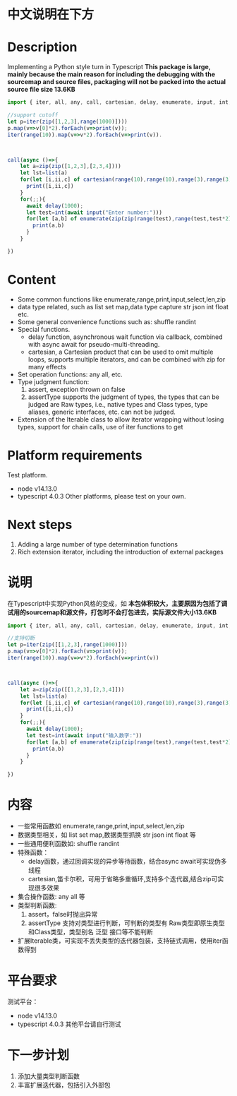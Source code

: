 
# 中文说明在下方

# Description
Implementing a Python style turn in Typescript
**This package is large, mainly because the main reason for including the debugging with the sourcemap and source files, packaging will not be packed into the actual source file size 13.6KB**
```ts
import { iter, all, any, call, cartesian, delay, enumerate, input, int, list, print, range, zip } from '. /lib';

//support cutoff
let p=iter(zip([1,2,3],range(1000)])))
p.map(v=>v[0]*2).forEach(v=>print(v));
iter(range(10)).map(v=>v*2).forEach(v=>print(v)).



call(async ()=>{
    let a=zip(zip([1,2,3],[2,3,4])))
    let lst=list(a)
    for(let [i,ii,c] of cartesian(range(10),range(10),range(3),range(3))){
      print([i,ii,c])
    }
    for(;;){
      await delay(1000);
      let test=int(await input("Enter number:")))
      for(let [a,b] of enumerate(zip(zip(range(test),range(test,test*2)))) ){
        print(a,b)
      }
    }

})

```
  
# Content
* Some common functions like enumerate,range,print,input,select,len,zip
* data type related, such as list set map,data type capture str json int float etc.
* Some general convenience functions such as: shuffle randint 
* Special functions.
  * delay function, asynchronous wait function via callback, combined with async await for pseudo-multi-threading.
  * cartesian, a Cartesian product that can be used to omit multiple loops, supports multiple iterators, and can be combined with zip for many effects
* Set operation functions: any all, etc.
* Type judgment function:
  1. assert, exception thrown on false
  2. assertType supports the judgment of types, the types that can be judged are Raw types, i.e., native types and Class types, type aliases, generic interfaces, etc. can not be judged.
* Extension of the Iterable class to allow iterator wrapping without losing types, support for chain calls, use of iter functions to get
# Platform requirements
Test platform.
* node v14.13.0
* typescript 4.0.3
Other platforms, please test on your own.
# Next steps
1. Adding a large number of type determination functions
2. Rich extension iterator, including the introduction of external packages





# 说明
在Typescript中实现Python风格的变成，如
**本包体积较大，主要原因为包括了调试用的sourcemap和源文件，打包时不会打包进去，实际源文件大小13.6KB**
```ts
import { iter, all, any, call, cartesian, delay, enumerate, input, int, list, print, range, zip } from './lib';

//支持切断
let p=iter(zip([[1,2,3],range(1000)]))
p.map(v=>v[0]*2).forEach(v=>print(v));
iter(range(10)).map(v=>v*2).forEach(v=>print(v))



call(async ()=>{
    let a=zip(zip([[1,2,3],[2,3,4]]))
    let lst=list(a)
    for(let [i,ii,c] of cartesian(range(10),range(10),range(3),range(3))){
      print([i,ii,c])
    }
    for(;;){
      await delay(1000);
      let test=int(await input("输入数字:"))
      for(let [a,b] of enumerate(zip(zip(range(test),range(test,test*2)))) ){
        print(a,b)
      }
    }

})

```
  
# 内容
* 一些常用函数如 enumerate,range,print,input,select,len,zip
* 数据类型相关，如 list set map,数据类型抓换 str json int float 等
* 一些通用便利函数如: shuffle randint 
* 特殊函数：
  * delay函数，通过回调实现的异步等待函数，结合async await可实现伪多线程
  * cartesian,笛卡尔积，可用于省略多重循环,支持多个迭代器,结合zip可实现很多效果
* 集合操作函数: any all 等
* 类型判断函数:
  1. assert，false时抛出异常
  2. assertType 支持对类型进行判断，可判断的类型有 Raw类型即原生类型和Class类型，类型别名 泛型 接口等不能判断
* 扩展Iterable类，可实现不丢失类型的迭代器包装，支持链式调用，使用iter函数得到
# 平台要求
测试平台：
* node v14.13.0
* typescript 4.0.3
其他平台请自行测试
# 下一步计划
1. 添加大量类型判断函数
2. 丰富扩展迭代器，包括引入外部包